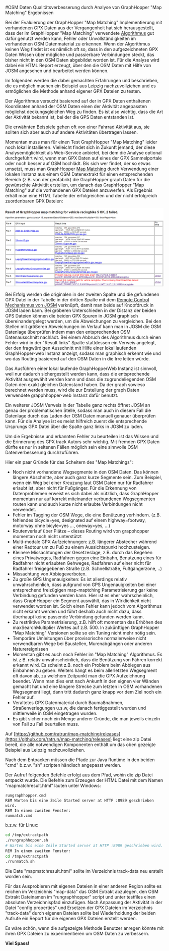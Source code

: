 #OSM Daten Qualitätsverbesserung durch Analyse von GraphHopper "Map Matching" Ergebnissen

Bei der Evaluierung der GraphHopper "Map Matching" Implementierung mit 
vorhandenen GPX Daten aus der Vergangenheit hat sich herausgestellt, dass der im 
GraphHopper "Map Matching" verwendete 
[Algorithmus](https://karussell.wordpress.com/2014/07/28/digitalizing-gpx-points-or-how-to-track-vehicles-with-GraphHopper/ "Algorithmus") 
gut dafür genutzt werden kann, Fehler oder Unvollständigkeiten im vorhandenen 
OSM Datenmaterial zu erkennen. Wenn der Algorithmus keinen Weg findet ist es 
nämlich oft so, dass in den aufgezeichneten GPX Daten Wissen über mögliche 
und passierbare Verbindungen steckt, das bisher nicht in den OSM Daten 
abgebildet worden ist. Für die Analyse wird dabei ein HTML Report erzeugt,
über den die OSM Daten mit Hilfe von JOSM angesehen und bearbeitet werden können.

Im folgenden werden die dabei gemachten Erfahrungen und beschrieben, die es 
möglich machen ein Beispiel aus Leipzig nachzuvollziehen und es ermöglichen 
die Methode anhand eigener GPX Dateien zu testen.

Der Algorithmus versucht basierend auf der in GPX Daten enthaltenen Koordinaten 
anhand der OSM Daten einen der Aktivität angepassten möglichst deckungsgleichen 
Weg zu finden. Es ist also wichtig, dass die Art der Aktivität bekannt ist, bei 
der die GPS Daten entstanden ist. 

Die erwähnten Beispiele gehen oft von einer Fahrrad Aktivität aus, sie 
sollten sich aber auch auf andere Aktivitäten übertragen lassen.

Momentan muss man für einen Test GraphHopper "Map Matching" leider noch lokal 
installieren. Vielleicht findet sich in Zukunft jemand, der diese 
Analysemöglichkeit als Web-Service anbietet, bei dem die Analyse optional 
durchgeführt wird, wenn man GPX Daten auf eines der GPX Sammelportale 
oder noch besser auf OSM hochlädt. Bis sich wer findet, der so etwas umsetzt, muss 
man GraphHopper 
[Map Matching](https://github.com/graphhopper/map-matching "Map Matching") 
 durch Verwendung einer lokalen Instanz aus einem OSM 
Datenextrakt für einen entsprechenden Bereich (z.B. von der geofabrik) die 
GraphHopper graph Daten für die gewünschte Aktivität erstellen, um danach das 
GraphHopper "Map Matching" auf die vorhandenen GPX Dateien anzuwerfen. 
Als Ergebnis erhält man eine 
HTML Tabelle der erfolgreichen und der nicht erfolgreich zuordenbaren GPX 
Dateien:

![Result](GraphHopperMapMatchingResultTable.PNG "Result")

Bei Erfolg werden die originalen in der zweiten Spalte und die gefundenen GPX Datei in der Tabelle in 
der dritten Spalte mit dem 
[Remote Control Mechanismus von JOSM](http://josm.openstreetmap.de/wiki/Help/Preferences/RemoteControl "JOSM Remote Control") 
verknüpft, damit man beide auf Knopfdruck in JOSM laden kann. 
Bei gröberen Unterschieden in der Distanz der beiden GPS Dateien können die 
beiden GPX Spuren in JOSM graphisch übereinandergelegt werden, um die Abweichungen zu vergleichen. 
Bei den Stellen mit größeren Abweichungen im Verlauf kann man in JOSM die OSM Datenlage 
überprüfen indem man den entsprechenden OSM Datenausschnitt nachlädt. Bei einem 
Abbruch des Algorithmus durch einen Fehler wird in der "Result links" Spalte 
stattdessen ein Verweis angelegt, der den fragwürdigen Ausschnitt mit Hilfe 
einer lokal laufenden GraphHopper-web Instanz anzeigt, sodass man graphisch 
erkennt wie und wo das Routing basierend auf den OSM Daten in die Irre leiten 
würde.

Das Ausführen einer lokal laufende GraphHopperWeb Instanz ist sinnvoll, weil nur 
dadurch sichergestellt werden kann, dass die entsprechende Aktivität ausgewählt 
werden kann und dass die zugrundeliegenden OSM Daten den exakt gleichen 
Datenstand haben. Da der graph sowieso berechnet werden muss, wird die zur 
Erstellung der graph Daten verwendete grapphhopper-web Instanz dafür benutzt.

Ein weiterer JOSM Verweis in der Tabelle ganz rechts öffnet JOSM an genau der 
problematischen Stelle, sodass man auch in diesem Fall die Datenlage durch das Laden der 
OSM Daten manuell genauer überprüfen kann. Für die Analyse ist es meist 
hilfreich zuerst die entsprechende Ursprungs GPX Datei über die Spalte ganz 
links in JOSM zu laden.
 
Um die Ergebnisse und erkannten Fehler zu beurteilen ist das Wissen und 
die Erinnerung des GPX track Autors sehr wichtig. Mit fremden GPX Daten dürfte 
es nur in seltenen Fällen möglich sein eine sinnvolle OSM Datenverbesserung 
durchzuführen.

Hier ein paar Gründe für das Scheitern des "Map Matchings":

* Noch nicht vorhandene Wegsegmente in den OSM Daten. Das können längere Abschnitte, aber auch ganz
  kurze Segmente sein. Zum Beispiel, wenn ein Weg bei einer Kreuzung laut OSM Daten nur für 
  Radfahrer erlaubt ist, aber nicht für Fußgänger. Für die Erkennung von Datenproblemen erweist es 
  sich dabei als nützlich, dass GraphHopper momentan nur auf korrekt miteinander verbundenen 
  Wegsegmenten routen kann und auch kurze nicht erlaubte Verbindungen nicht verwendet.
* Fehler im Tagging der OSM Wege, die eine Benützung verhindern. 
  (z.B. fehlendes bicycle=yes, designated auf einem highway=footway, motorway ohne bicyle=yes ..., oneway=yes, ...)
* Routenverlauf über Plätze – dieses Routing wird von grapphopper momentan noch nicht unterstützt
* Multi-modale GPX Aufzeichnungen: z.B. längerer Abstecher während einer Radtour um zu Fuß zu einem Aussichtspunkt hochzusteigen.
* Kleinere Missachtungen der Gesetzeslage, z.B. durch das Begehen eines Privatweges, Radfahren gegen eine Einbahn, 
   Benutzung eines für Radfahrer nicht erlaubten Gehweges, Radfahren auf einer nicht für Radfahrer 
   freigegebenen Straße (z.B. Schnellstraße, Fußgängerzone, ..)
* Missachtung von Abbiegeverboten.
* Zu große GPS Ungenauigkeiten: Es ist allerdings relativ unwahrscheinlich, dass aufgrund von GPS Ungenauigkeiten bei einer entsprechend freizügigen 
   map-maptching Parametrisierung gar keine Verbindung gefunden werden kann. Hier ist es eher wahrscheinlich, dass GraphHopper ein Segment 
   auswählt, das in Wirklichkeit nicht verwendet worden ist. Solch einen Fehler kann jedoch vom Algorithmus nicht erkannt werden und führt deshalb auch 
   nicht dazu, dass überhaupt keine passende Verbindung gefunden werden kann.
* Zu restriktive Parametrisierung, z.B. hilft oft momentan das Erhöhen des maxSearchMultiplier Wertes auf z.B. 500. In zukünftigen GraphHopper "Map Matching"
  Versionen sollte so ein Tuning nicht mehr nötig sein.
* Temporäre Umleitungen über provisorische normalerweise nicht verwendbaren Wege bei Baustellen, Murenabgängen oder anderen Naturereignissen
* Momentan gibt es auch noch Fehler im "Map Matching" Algorithmus. Es ist z.B. relativ unwahrscheinlich, dass die Benützung von Fähren korrekt erkannt wird.
  Es scheint z.B. noch ein Problem beim Abbiegen aus Einbahnen zu geben. Weiters hängt es beim allerletzten Wegsegment oft davon ab, zu welchem Zeitpunkt man 
  die GPX  Aufzeichnung beendet. Wenn man dies erst nach Ankunft in den eignen vier Wänden gemacht hat und eine längere Strecke zum letzten in OSM vorhandenen Wegsegment 
  liegt, dann tritt dadurch ganz knapp vor dem Ziel noch ein Fehler auf.
* Veraltetes GPX Datenmaterial durch Baumaßnahmen, Straßenverlegungen u.s.w, die danach fertiggestellt wurden und mittlerweile in OSM eingetragen wurden.
* Es gibt sicher noch ein Menge anderer Gründe, die man jeweils einzeln von Fall zu Fall beurteilen muss.

Auf [https://github.com/ratrun/map-matching/releases](https://github.com/ratrun/map-matching/releases) liegt eine zip Datei
bereit, die alle notwendigen Komponenten enthält um das oben gezeigte Beispiel aus Leipzig nachzuvollziehen.

Nach dem Entpacken müssen die Pfade zur Java Runtime in den beiden "cmd" b.z.w. "sh" scripten händisch angepasst werden.

Der Aufruf folgenden Befehle erfolgt aus dem Pfad, wohin die zip Datei entpackt wurde. Die Befehle zum Erzeugen der  HTML Datei mit dem Namen "mapmatchresult.html" lauten unter Windows: 

```
rungraphhopper.cmd
REM Warten bis eine Zeile Started server at HTTP :8989 geschrieben wird.
REM In einem zweiten Fenster:
runmatch.cmd
```

b.z.w. für Linux:

```bash
cd /tmp/extractpath
./rungraphhopper.sh
# Warten bis eine Zeile Started server at HTTP :8989 geschrieben wird.
REM In einem zweiten Fenster:
cd /tmp/extractpath
./runmatch.sh
```

Die Date "mapmatchresult.html" sollte im Verzeichnis track-data neu erstellt worden sein. 

Für das Ausprobieren mit eigenen Dateien in einer anderen Region sollte es 
reichen im Verzeichnis "map-data" das OSM Extrakt abzulegen, den OSM Extrakt Dateinamen im 
"rungraphhopper" script und unter testfiles einen absoluten Verzeichnispfad einzufügen. Nach Anpassung der Aktivität in der Datei "config.properties" und Ersetzen der  GPX Dateien im Verzeichnis "track-data" durch eigenen Dateien sollte bei Wiederholdung der beiden Aufrufe ein Report für die eigenen GPX Dateien erstellt werden.

Es wäre schön, wenn die aufgezeigte Methode Benutzer anregen könnte mit 
ihren GPX Dateien zu experimentieren um OSM Daten zu verbessern. 

__Viel Spass!__
